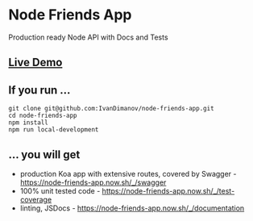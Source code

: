 # Node Friends App
Production ready Node API with Docs and Tests

## [Live Demo](https://node-friends-app.now.sh)

## If you run ...
```
git clone git@github.com:IvanDimanov/node-friends-app.git
cd node-friends-app
npm install
npm run local-development
```

## ... you will get
- production Koa app with extensive routes, covered by Swagger - https://node-friends-app.now.sh/_/swagger
- 100% unit tested code - https://node-friends-app.now.sh/_/test-coverage
- linting, JSDocs - https://node-friends-app.now.sh/_/documentation

